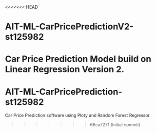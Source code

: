 <<<<<<< HEAD
# AIT-ML-CarPricePredictionV2-st125982
Car Price Prediction Model build on Linear Regression Version 2.
=======
# AIT-ML-CarPricePrediction-st125982
Car Price Prediction software using Ploty and Random Forest Regressor.
>>>>>>> 66ca7271 (Initial commit)
